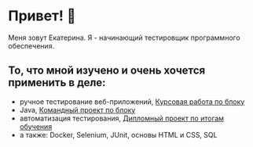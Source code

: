 # Привет! 👋
Меня зовут Екатерина. Я - начинающий тестировщик программного обеспечения.

## То, что мной изучено и очень хочется применить в деле:
* ручное тестирование веб-приложений, [Курсовая работа по блоку](https://drive.google.com/drive/folders/1Q06QukWhJ7krUm0PAElunTm3gHUzlnVK?usp=drive_link)
* Java, [Командный проект по блоку](https://github.com/bctrv/javaqa-team-diplom-2)
* автоматизация тестирования, [Дипломный проект по итогам обучения](https://github.com/Katya6568/DiplomaProject)
* а также: Docker, Selenium, JUnit, основы HTML и CSS, SQL



